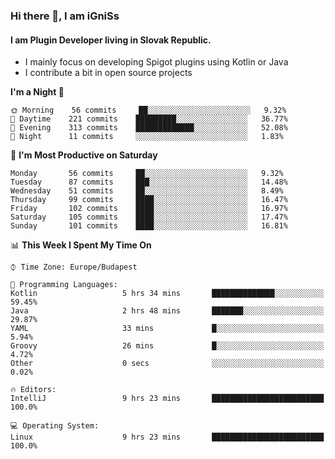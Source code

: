 ### Hi there 👋, I am iGniSs

#### I am Plugin Developer living in Slovak Republic.
- I mainly focus on developing Spigot plugins using Kotlin or Java
- I contribute a bit in open source projects

<!--START_SECTION:waka-->
**I'm a Night 🦉** 

```text
🌞 Morning    56 commits     ██░░░░░░░░░░░░░░░░░░░░░░░   9.32% 
🌆 Daytime    221 commits    █████████░░░░░░░░░░░░░░░░   36.77% 
🌃 Evening    313 commits    █████████████░░░░░░░░░░░░   52.08% 
🌙 Night      11 commits     ░░░░░░░░░░░░░░░░░░░░░░░░░   1.83%

```
📅 **I'm Most Productive on Saturday** 

```text
Monday       56 commits     ██░░░░░░░░░░░░░░░░░░░░░░░   9.32% 
Tuesday      87 commits     ███░░░░░░░░░░░░░░░░░░░░░░   14.48% 
Wednesday    51 commits     ██░░░░░░░░░░░░░░░░░░░░░░░   8.49% 
Thursday     99 commits     ████░░░░░░░░░░░░░░░░░░░░░   16.47% 
Friday       102 commits    ████░░░░░░░░░░░░░░░░░░░░░   16.97% 
Saturday     105 commits    ████░░░░░░░░░░░░░░░░░░░░░   17.47% 
Sunday       101 commits    ████░░░░░░░░░░░░░░░░░░░░░   16.81%

```


📊 **This Week I Spent My Time On** 

```text
⌚︎ Time Zone: Europe/Budapest

💬 Programming Languages: 
Kotlin                   5 hrs 34 mins       ██████████████░░░░░░░░░░░   59.45% 
Java                     2 hrs 48 mins       ███████░░░░░░░░░░░░░░░░░░   29.87% 
YAML                     33 mins             █░░░░░░░░░░░░░░░░░░░░░░░░   5.94% 
Groovy                   26 mins             █░░░░░░░░░░░░░░░░░░░░░░░░   4.72% 
Other                    0 secs              ░░░░░░░░░░░░░░░░░░░░░░░░░   0.02%

🔥 Editors: 
IntelliJ                 9 hrs 23 mins       █████████████████████████   100.0%

💻 Operating System: 
Linux                    9 hrs 23 mins       █████████████████████████   100.0%

```


<!--END_SECTION:waka-->